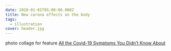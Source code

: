 ```yaml
---
date: 2020-01-01T05:00:00.000Z
title: New corona effects on the body
tags:
  - illustration
cover: header.jpg
---
```

photo collage for feature [All the Covid-19 Symptoms You Didn’t Know About](https://www.bloomberg.com/news/features/2020-05-11/all-the-covid-19-symptoms-you-didn-t-know-about)